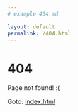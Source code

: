 ```yaml
---
# example 404.md

layout: default
permalink: /404.html
---
```


# 404

Page not found! :(

Goto: [index.html](./index.html)  
